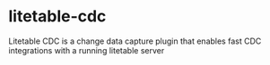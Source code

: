 # litetable-cdc
Litetable CDC is a change data capture plugin that enables fast CDC integrations with a running litetable server
